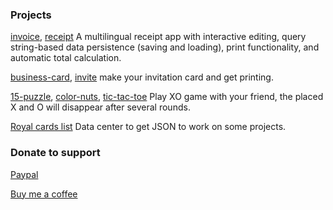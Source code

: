 ### Projects

[invoice](https://codepen.io/zummon/full/wvLrqBe), [receipt](https://codepen.io/zummon/full/ogvoyzN) A multilingual receipt app with interactive editing, query string-based data persistence (saving and loading), print functionality, and automatic total calculation.

[business-card](https://codepen.io/zummon/full/OPLwxvr), [invite](https://codepen.io/zummon/full/KwPoyyB) make your invitation card and get printing.

[15-puzzle](https://codepen.io/zummon/full/GRbmrRj), [color-nuts](https://codepen.io/zummon/full/emOBbBJ), [tic-tac-toe](https://codepen.io/zummon/full/abrgQrj) Play XO game with your friend, the placed X and O will disappear after several rounds.

[Royal cards list](https://docs.google.com/spreadsheets/d/1xqDGNq4uZaVBlKglwG_ue4wqSkT2ykIduMhN31qHaIo/edit?usp=sharing) Data center to get JSON to work on some projects.

### Donate to support

[Paypal](https://paypal.me/zummonSpace)

[Buy me a coffee](https://buymeacoffee.com/zummon)

